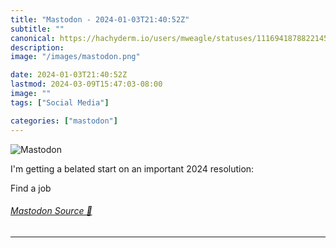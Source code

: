 ```yaml
---
title: "Mastodon - 2024-01-03T21:40:52Z"
subtitle: ""
canonical: https://hachyderm.io/users/mweagle/statuses/111694187882214586
description:
image: "/images/mastodon.png"

date: 2024-01-03T21:40:52Z
lastmod: 2024-03-09T15:47:03-08:00
image: ""
tags: ["Social Media"]

categories: ["mastodon"]
---
```

![Mastodon](/images/mastodon.png)

<p>I&#39;m getting a belated start on an important 2024 resolution:</p><p>Find a job</p>


###### [Mastodon Source 🐘](https://hachyderm.io/@mweagle/111694187882214586)

___
